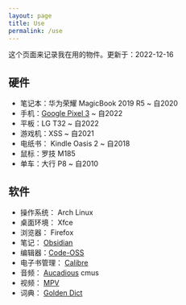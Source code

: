 ```yaml
---
layout: page
title: Use
permalink: /use
---
```


这个页面来记录我在用的物件。更新于：2022-12-16

## 硬件

- 笔记本：华为荣耀 MagicBook 2019 R5 ~ 自2020
- 手机：[Google Pixel 3](https://www.gsmarena.com/google_pixel_3-9256.php) ~ 自2022
- 平板：LG T32 ~ 自2022
- 游戏机：XSS ~ 自2021
- 电纸书： Kindle Oasis 2 ~ 自2018
- 鼠标：罗技 M185
- 单车：大行 P8 ~ 自2010

## 软件

- 操作系统： Arch Linux
- 桌面环境： Xfce
- 浏览器： Firefox
- 笔记： [Obsidian](https://obsidian.md/)
- 编辑器：[Code-OSS](https://github.com/microsoft/vscode)
- 电子书管理： [Calibre](https://calibre-ebook.com/)
- 音频： [Aucadious](https://audacious-media-player.org) cmus
- 视频： [MPV](https://mpv.io/)
- 词典： [Golden Dict](http://goldendict.org/)
